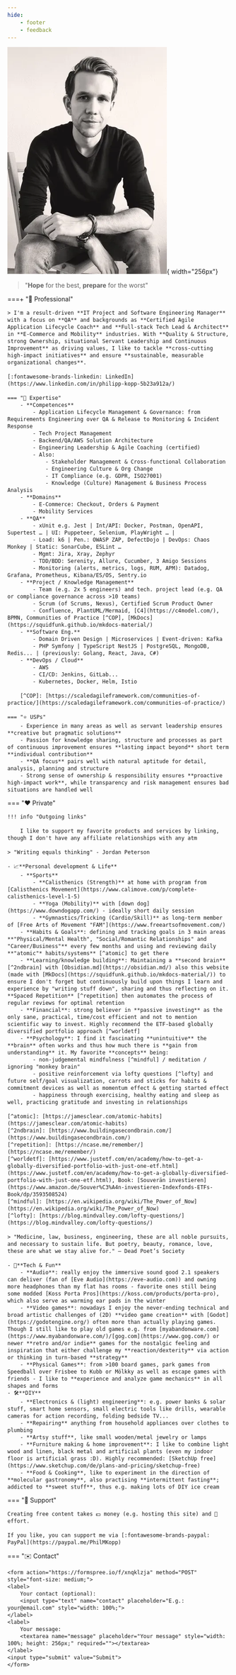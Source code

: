 ```yaml
---
hide:
    - footer
    - feedback
---
```


<script>
    document.querySelector(".md-content__inner h1").innerHTML = "👋 Hi, I'm Phil"
    // document.querySelector(".md-nav__list").remove()
    // var phil = '<img alt="Phil" src="../assets/img/phil.webp" style="width: 256px; box-shadow: 0 4px 8px 0 rgba(0, 0, 0, 0.2), 0 6px 20px 0 rgba(0, 0, 0, 0.19); margin: 20px">'
    // document.querySelector(".md-sidebar").style["width"] = "304px"
    // var sidebar = document.querySelector(".md-sidebar__scrollwrap")
    // sidebar.innerHTML += phil
</script>

![Phil](assets/img/phil.webp){ width="256px"}

> "**Hope** for the best, **prepare** for the worst"

===+ "💼 Professional"

    > I'm a result-driven **IT Project and Software Engineering Manager** with a focus on **QA** and backgrounds as **Certified Agile Application Lifecycle Coach** and **Full-stack Tech Lead & Architect** in **E-Commerce and Mobility** industries. With **Quality & Structure, strong Ownership, situational Servant Leadership and Continuous Improvement** as driving values, I like to tackle **cross-cutting high-impact initiatives** and ensure **sustainable, measurable organizational changes**.

    [:fontawesome-brands-linkedin: LinkedIn](https://www.linkedin.com/in/philipp-kopp-5b23a912a/)

    === "🧠 Expertise"
        - **Competences**
            - Application Lifecycle Management & Governance: from Requirements Engineering over QA & Release to Monitoring & Incident Response
            - Tech Project Management
            - Backend/QA/AWS Solution Architecture
            - Engineering Leadership & Agile Coaching (certified)
            - Also:
                - Stakeholder Management & Cross-functional Collaboration
                - Engineering Culture & Org Change
                - IT Compliance (e.g. GDPR, ISO27001)
                - Knowledge (Culture) Management & Business Process Analysis
        - **Domains**
            - E-Commerce: Checkout, Orders & Payment
            - Mobility Services
        - **QA** 
            - xUnit e.g. Jest | Int/API: Docker, Postman, OpenAPI, Supertest … | UI: Puppeteer, Selenium, PlayWright … | 
            - Load: k6 | Pen.: OWASP ZAP, DefectDojo | DevOps: Chaos Monkey | Static: SonarCube, ESLint …
            - Mgmt: Jira, Xray, Zephyr
            - TDD/BDD: Serenity, Allure, Cucumber, 3 Amigo Sessions
            - Monitoring (alerts, metrics, logs, RUM, APM): Datadog, Grafana, Prometheus, Kibana/ES/OS, Sentry.io
        - **Project / Knowledge Management** 
            - Team (e.g. 2x 5 engineers) and tech. project lead (e.g. QA or compliance governance across >10 teams)
            - Scrum (of Scrums, Nexus), Certified Scrum Product Owner
            - Confluence, PlantUML/Mermaid, [C4](https://c4model.com/), BPMN, Communities of Practice [^COP], [MkDocs](https://squidfunk.github.io/mkdocs-material/)
        - **Software Eng.**
            - Domain Driven Design | Microservices | Event-driven: Kafka
            - PHP Symfony | TypeScript NestJS | PostgreSQL, MongoDB, Redis... | (previously: Golang, React, Java, C#)
        - **DevOps / Cloud**
            - AWS
            - CI/CD: Jenkins, GitLab... 
            - Kubernetes, Docker, Helm, Istio

        [^COP]: [https://scaledagileframework.com/communities-of-practice/](https://scaledagileframework.com/communities-of-practice/)

    === "⭐ USPs"
        - Experience in many areas as well as servant leadership ensures **creative but pragmatic solutions**
        - Passion for knowledge sharing, structure and processes as part of continuous improvement ensures **lasting impact beyond** short term **individual contribution**
        - **QA focus** pairs well with natural aptitude for detail, analysis, planning and structure
        - Strong sense of ownership & responsibility ensures **proactive high-impact work**, while transparency and risk management ensures bad situations are handled well

=== "❤️ Private"

    !!! info "Outgoing links"

        I like to support my favorite products and services by linking, though I don't have any affiliate relationships with any atm

    > "Writing equals thinking" - Jordan Peterson

    - 📈**Personal development & Life**
        - **Sports**
            - **Calisthenics (Strength)** at home with program from [Calisthenics Movement](https://www.calimove.com/p/complete-calisthenics-level-1-5)
            - **Yoga (Mobility)** with [down dog](https://www.downdogapp.com/) - ideally short daily session
            - **Gymnastics/Tricking (Cardio/Skill)** as long-term member of [Free Arts of Movement "FAM"](https://www.freeartsofmovement.com/)
        - **Habits & Goals**: defining and tracking goals in 3 main areas **"Physical/Mental Health", "Social/Romantic Relationships" and "Career/Business"** every few months and using and reviewing daily **"atomic"* habits/systems** [^atomic] to get there        
        - **Learning/knowledge building**: Maintaining a **second brain** [^2ndbrain] with [Obsidian.md](https://obsidian.md/) also this website (made with [MkDocs](https://squidfunk.github.io/mkdocs-material/)) to ensure I don't forget but continuously build upon things I learn and experience by "writing stuff down", sharing and thus reflecting on it. **Spaced Repetition** [^repetition] then automates the process of regular reviews for optimal retention
        - **Financial**: strong believer in **passive investing** as the only sane, practical, time/cost efficient and not to mention scientific way to invest. Highly recommend the ETF-based globally diversified portfolio approach [^worldetf]
        - **Psychology**: I find it fascinating **unintuitive** the **brain** often works and thus how much there is **gain from understanding** it. My favorite **concepts** being:
            - non-judgemental mindfulness [^mindful] / meditation / ignoring "monkey brain"
            - positive reinforcement via lofty questions [^lofty] and future self/goal visualization, carrots and sticks for habits & commitment devices as well as momentum effect & getting started effect
            - happiness through exercising, healthy eating and sleep as well, practicing gratitude and investing in relationships
    
    [^atomic]: [https://jamesclear.com/atomic-habits](https://jamesclear.com/atomic-habits)
    [^2ndbrain]: [https://www.buildingasecondbrain.com/](https://www.buildingasecondbrain.com/)
    [^repetition]: [https://ncase.me/remember/](https://ncase.me/remember/)
    [^worldetf]: [https://www.justetf.com/en/academy/how-to-get-a-globally-diversified-portfolio-with-just-one-etf.html](https://www.justetf.com/en/academy/how-to-get-a-globally-diversified-portfolio-with-just-one-etf.html), Book: [Souverän investieren](https://www.amazon.de/Souver%C3%A4n-investieren-Indexfonds-ETFs-Book/dp/3593508524)
    [^mindful]: [https://en.wikipedia.org/wiki/The_Power_of_Now](https://en.wikipedia.org/wiki/The_Power_of_Now)
    [^lofty]: [https://blog.mindvalley.com/lofty-questions/](https://blog.mindvalley.com/lofty-questions/)

    > "Medicine, law, business, engineering, these are all noble pursuits, and necessary to sustain life. But poetry, beauty, romance, love, these are what we stay alive for." ― Dead Poet’s Society
    
    - 🎲**Tech & Fun**
        - **Audio**: really enjoy the immersive sound good 2.1 speakers can deliver (fan of [Eve Audio](https://eve-audio.com)) and owning more headphones than my flat has rooms - favorite ones still being some modded [Koss Porta Pros](https://koss.com/products/porta-pro), which also serve as warming ear pads in the winter
        - **Video games**: nowadays I enjoy the never-ending technical and broad artistic challenges of (2D) **video game creation** with [Godot](https://godotengine.org/) often more than actually playing games. Though I still like to play old games e.g. from [myabandonware.com](https://www.myabandonware.com/)/[gog.com](https://www.gog.com/) or newer **retro and/or indie** games for the nostalgic feeling and inspiration that either challenge my **reaction/dexterity** via action or thinking in turn-based **strategy**
        - **Physical Games**: from >100 board games, park games from Speedball over Frisbee to Kubb or Mölkky as well as escape games with friends - I like to **experience and analyze game mechanics** in all shapes and forms
    - 🛠️**DIY**
        - **Electronics & (light) engineering**: e.g. power banks & solar stuff, smart home sensors, small electric tools like drills, wearable cameras for action recording, folding bedside TV...
        - **Repairing** anything from household appliances over clothes to plumbing
        - **Artsy stuff**, like small wooden/metal jewelry or lamps
        - **Furniture making & home improvement**: I like to combine light wood and linen, black metal and artificial plants (even my indoor floor is artificial grass :D). Highly recommended: [SketchUp free](https://www.sketchup.com/de/plans-and-pricing/sketchup-free)
        - **Food & Cooking**, like to experiment in the direction of **molecular gastronomy**, also practising **intermittent fasting**; addicted to **sweet stuff**, thus e.g. making lots of DIY ice cream

=== "🙏 Support"

    Creating free content takes 💵 money (e.g. hosting this site) and 💪 effort.

    If you like, you can support me via [:fontawesome-brands-paypal: PayPal](https://paypal.me/PhilMKopp)

=== "✉️ Contact"

    <form action="https://formspree.io/f/xnqklzja" method="POST" style="font-size: medium;">
    <label>
        Your contact (optional):
        <input type="text" name="contact" placeholder="E.g.: your@email.com" style="width: 100%;">
    </label>
    <label>
        Your message:
        <textarea name="message" placeholder="Your message" style="width: 100%; height: 256px;" required=""></textarea>
    </label>
    <input type="submit" value="Submit">
    </form>